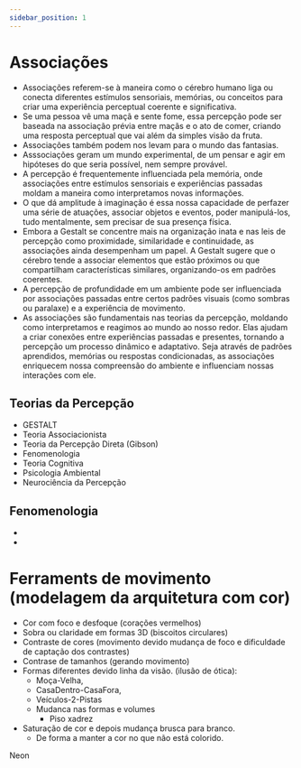 ```yaml
---
sidebar_position: 1
---
```


# Associações
- Associações referem-se à maneira como o cérebro humano liga ou conecta diferentes estímulos sensoriais, memórias, ou conceitos para criar uma experiência perceptual coerente e significativa.
- Se uma pessoa vê uma maçã e sente fome, essa percepção pode ser baseada na associação prévia entre maçãs e o ato de comer, criando uma resposta perceptual que vai além da simples visão da fruta.
- Associações também podem nos levam para o mundo das fantasias.
- Asssociações geram um mundo experimental, de um pensar e agir em hipóteses do que seria possível, nem sempre provável.
- A percepção é frequentemente influenciada pela memória, onde associações entre estímulos sensoriais e experiências passadas moldam a maneira como interpretamos novas informações.
- O que dá amplitude à imaginação é essa nossa capacidade de perfazer uma série de atuações, associar objetos e eventos, poder manipulá-los, tudo mentalmente, sem precisar de sua presença física.
- Embora a Gestalt se concentre mais na organização inata e nas leis de percepção como proximidade, similaridade e continuidade, as associações ainda desempenham um papel. A Gestalt sugere que o cérebro tende a associar elementos que estão próximos ou que compartilham características similares, organizando-os em padrões coerentes.
- A percepção de profundidade em um ambiente pode ser influenciada por associações passadas entre certos padrões visuais (como sombras ou paralaxe) e a experiência de movimento.
- As associações são fundamentais nas teorias da percepção, moldando como interpretamos e reagimos ao mundo ao nosso redor. Elas ajudam a criar conexões entre experiências passadas e presentes, tornando a percepção um processo dinâmico e adaptativo. Seja através de padrões aprendidos, memórias ou respostas condicionadas, as associações enriquecem nossa compreensão do ambiente e influenciam nossas interações com ele.

## Teorias da Percepção
- GESTALT
- Teoria Associacionista
- Teoria da Percepção Direta (Gibson)
- Fenomenologia
- Teoria Cognitiva
- Psicologia Ambiental
- Neurociência da Percepção

## Fenomenologia
-  
-

# Ferraments de movimento (modelagem da arquitetura com cor)
- Cor com foco e desfoque (corações vermelhos)
- Sobra ou claridade em formas 3D (biscoitos circulares)
- Contraste de cores (movimento devido mudança de foco e dificuldade de captação dos contrastes)
- Contrase de tamanhos (gerando movimento)
- Formas diferentes devido linha da visão. (ilusão de ótica):
    - Moça-Velha,
    - CasaDentro-CasaFora, 
    - Veículos-2-Pistas
    - Mudanca nas formas e volumes
        - Piso xadrez
- Saturação de cor e depois mudança brusca para branco. 
    - De forma a manter a cor no que não está colorido.

Neon
